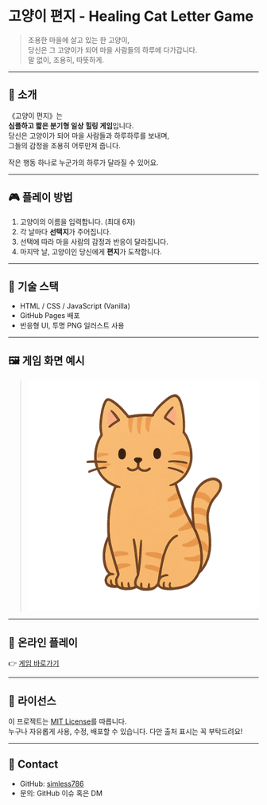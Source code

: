 # 고양이 편지 - Healing Cat Letter Game

> 조용한 마을에 살고 있는 한 고양이,  
> 당신은 그 고양이가 되어 마을 사람들의 하루에 다가갑니다.  
> 말 없이, 조용히, 따뜻하게.

---

## 🌸 소개

《고양이 편지》는  
**심플하고 짧은 분기형 일상 힐링 게임**입니다.  
당신은 고양이가 되어 마을 사람들과 하루하루를 보내며,  
그들의 감정을 조용히 어루만져 줍니다.

작은 행동 하나로 누군가의 하루가 달라질 수 있어요.

---

## 🎮 플레이 방법

1. 고양이의 이름을 입력합니다. (최대 6자)  
2. 각 날마다 **선택지**가 주어집니다.  
3. 선택에 따라 마을 사람의 감정과 반응이 달라집니다.  
4. 마지막 날, 고양이인 당신에게 **편지**가 도착합니다.

---

## 🧶 기술 스택

- HTML / CSS / JavaScript (Vanilla)
- GitHub Pages 배포
- 반응형 UI, 투명 PNG 일러스트 사용

---

## 🖼️ 게임 화면 예시

> ![cat preview](images/cat.png)

---

## 🔗 온라인 플레이

👉 [게임 바로가기](https://simless786.github.io/simple_cat_game/)  


---

## 📝 라이선스
이 프로젝트는 [MIT License](./LICENSE)를 따릅니다.  
누구나 자유롭게 사용, 수정, 배포할 수 있습니다. 다만 출처 표시는 꼭 부탁드려요!

---

## 🙌 Contact
- GitHub: [simless786](https://github.com/simless786)
- 문의: GitHub 이슈 혹은 DM







